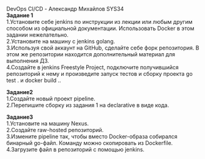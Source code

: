 DevOps CI/CD - Александр Михайлов SYS34  
**Задание 1**  
1.Установите себе jenkins по инструкции из лекции или любым другим способом из официальной документации. Использовать Docker в этом задании нежелательно.  
2.Установите на машину с jenkins golang.  
3.Используя свой аккаунт на GitHub, сделайте себе форк репозитория. В этом же репозитории находится дополнительный материал для выполнения ДЗ.  
4.Создайте в jenkins Freestyle Project, подключите получившийся репозиторий к нему и произведите запуск тестов и сборку проекта go test . и  docker build ..  
  
**Задание2**  
1.Создайте новый проект pipeline.  
2.Перепишите сборку из задания 1 на declarative в виде кода.  
  
**Задание3**  
1.Установите на машину Nexus.  
2.Создайте raw-hosted репозиторий.  
3.Измените pipeline так, чтобы вместо Docker-образа собирался бинарный go-файл. Команду можно скопировать из Dockerfile.  
4.Загрузите файл в репозиторий с помощью jenkins.